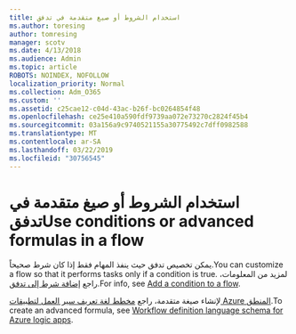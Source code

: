 ```yaml
---
title: استخدام الشروط أو صيغ متقدمة في تدفق
ms.author: toresing
author: tomresing
manager: scotv
ms.date: 4/13/2018
ms.audience: Admin
ms.topic: article
ROBOTS: NOINDEX, NOFOLLOW
localization_priority: Normal
ms.collection: Adm_O365
ms.custom: ''
ms.assetid: c25cae12-c04d-43ac-b26f-bc0264854f48
ms.openlocfilehash: ce25e410a590fdf9739aa072e73270c2824f45b4
ms.sourcegitcommit: 03a156a9c9740521155a30775492c7dff0982588
ms.translationtype: MT
ms.contentlocale: ar-SA
ms.lasthandoff: 03/22/2019
ms.locfileid: "30756545"
---
```

# <a name="use-conditions-or-advanced-formulas-in-a-flow"></a><span data-ttu-id="3558a-102">استخدام الشروط أو صيغ متقدمة في تدفق</span><span class="sxs-lookup"><span data-stu-id="3558a-102">Use conditions or advanced formulas in a flow</span></span>

<span data-ttu-id="3558a-103">يمكن تخصيص تدفق حيث ينفذ المهام فقط إذا كان شرط صحيحاً.</span><span class="sxs-lookup"><span data-stu-id="3558a-103">You can customize a flow so that it performs tasks only if a condition is true.</span></span> <span data-ttu-id="3558a-104">لمزيد من المعلومات، راجع [إضافة شرط إلى تدفق](https://go.microsoft.com/fwlink/?linkid=872112).</span><span class="sxs-lookup"><span data-stu-id="3558a-104">For info, see [Add a condition to a flow](https://go.microsoft.com/fwlink/?linkid=872112).</span></span>
  
<span data-ttu-id="3558a-105">لإنشاء صيغة متقدمة، راجع [مخطط لغة تعريف سير العمل لتطبيقات Azure المنطق](https://aka.ms/logicexpressions).</span><span class="sxs-lookup"><span data-stu-id="3558a-105">To create an advanced formula, see [Workflow definition language schema for Azure logic apps](https://aka.ms/logicexpressions).</span></span>
  

